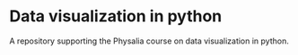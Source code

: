 # Data visualization in python

A repository supporting the Physalia course on data visualization in python.
